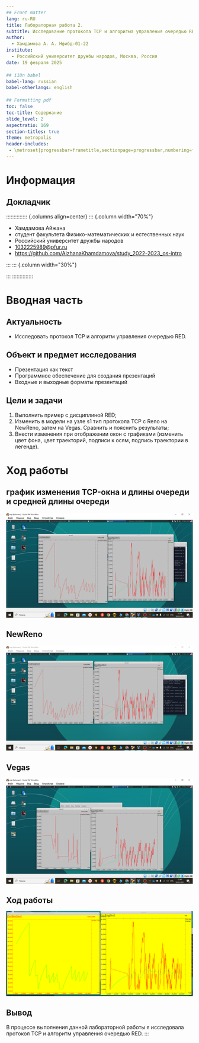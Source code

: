 ```yaml
---
## Front matter
lang: ru-RU
title: Лабораторная работа 2. 
subtitle: Исследование протокола TCP и алгоритма управления очередью RED
author:
  - Хамдамова А. А. Нфибд-01-22
institute:
  - Российский университет дружбы народов, Москва, Россия
date: 19 февраля 2025

## i18n babel
babel-lang: russian
babel-otherlangs: english

## Formatting pdf
toc: false
toc-title: Содержание
slide_level: 2
aspectratio: 169
section-titles: true
theme: metropolis
header-includes:
 - \metroset{progressbar=frametitle,sectionpage=progressbar,numbering=fraction}
---
```


# Информация

## Докладчик

:::::::::::::: {.columns align=center}
::: {.column width="70%"}

  * Хамдамова Айжана 
  * студент факультета Физико-математических и естественных наук
  * Российский университет дружбы народов
  * [1032225989@pfur.ru](mailto:1032225989@pfur.ru)
  * <https://github.com/AizhanaKhamdamova/study_2022-2023_os-intro>

:::
::: {.column width="30%"}

:::
::::::::::::::

# Вводная часть

## Актуальность

- Исследовать протокол TCP и алгоритм управления очередью RED.

## Объект и предмет исследования

- Презентация как текст
- Программное обеспечение для создания презентаций
- Входные и выходные форматы презентаций

## Цели и задачи

1. Выполнить пример с дисциплиной RED;
2. Изменить в модели на узле s1 тип протокола TCP с Reno на NewReno, затем на Vegas. Сравнить и пояснить результаты;
3. Внести изменения при отображении окон с графиками (изменить цвет фона, цвет траекторий, подписи к осям, подпись траектории в легенде).
 
# Ход работы

## график изменения TCP-окна и длины очереди и средней длины очереди

![REno](image/6.png)

## NewReno

![](image/7.png)


## Vegas

![Vegas](image/8.png)

## Ход работы

![другие цвета](image/3.png)

## Вывод

В процессе выполнения данной лабораторной работы я исследовала протокол TCP и алгоритм управления очередью RED.
:::

